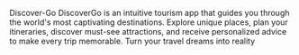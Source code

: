 Discover-Go
DiscoverGo is an intuitive tourism app that guides you through the world's most captivating destinations. Explore unique places, plan your itineraries, discover must-see attractions, and receive personalized advice to make every trip memorable. Turn your travel dreams into reality
